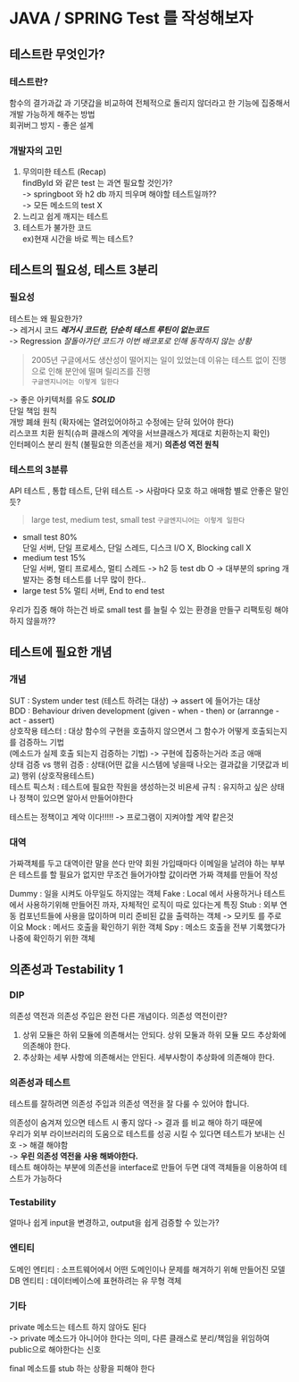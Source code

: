 # JAVA / SPRING Test 를 작성해보자

## 테스트란 무엇인가?

### 테스트란?

함수의 결가과값 과 기댓갑을 비교하여 전체적으로 돌리지 않더라고 한 기능에 집중해서 개발 가능하게 해주는 방법  
회귀버그 방지 - 좋은 설계

### 개발자의 고민

1. 무의미한 테스트 (Recap)  
   findById 와 같은 test 는 과연 필요할 것인가?  
   -> springboot 와 h2 db 까지 띄우며 해야할 테스트일까??  
   -> 모든 메소드의 test X
2. 느리고 쉽게 깨지는 테스트
3. 테스트가 불가한 코드  
   ex)현재 시간을 바로 찍는 테스트?

## 테스트의 필요성, 테스트 3분리

### 필요성

테스트는 왜 필요한가?  
-> 레거시 코드 **_레거시 코드란, 단순히 테스트 루틴이 없는코드_**  
-> Regression _잘돌아가던 코드가 이번 배코포로 인해 동작하지 않는 상황_

> 2005년 구글에서도 생산성이 떨어지는 일이 있었는데 이유는 테스트 없이 진행 으로 인해 분안에 떨며 릴리즈를 진행  
> `구글엔지니어는 이렇게 일한다`

-> 좋은 아키텍처를 유도 **_SOLID_**  
단일 책임 원칙  
개방 폐쇄 원칙 (확자에는 열려있어야하고 수정에는 닫혀 있어야 한다)  
리스코프 치환 원칙(슈퍼 클래스의 계약을 서브클래스가 제대로 치환하는지 확인)  
인터페이스 분리 원칙 (불필요한 의존선을 제거)
**의존성 역전 원칙**

### 테스트의 3분류

API 테스트 , 통합 테스트, 단위 테스트 -> 사람마다 모호 하고 애매함 별로 안좋은 말인듯?

> large test, medium test, small test `구글엔지니어는 이렇게 일한다`

- small test 80%  
  단일 서버, 단일 프로세스, 단일 스레드, 디스크 I/O X, Blocking call X
- medium test 15%  
  단일 서버, 멀티 프로세스, 멀티 스레드 -> h2 등 test db O
  -> 대부분의 spring 개발자는 중형 테스트를 너무 많이 한다..
- large test 5%
  멀티 서버, End to end test

우리가 집중 해야 하는건 바로 small test 를 늘릴 수 있는 환경을 만들구 리팩토링 해야하지 않을까??

## 테스트에 필요한 개념

### 개념

SUT : System under test (테스트 하려는 대상) -> assert 에 들어가는 대상  
BDD : Behaviour driven development (given - when - then) or (arrannge - act - assert)  
상호작용 테스터 : 대상 함수의 구현을 호출하지 않으면서 그 함수가 어떻게 호출되는지를 검증하느 기법  
(메소드가 실제 호출 되는지 검증하는 기법) -> 구현에 집중하는거라 조금 애매  
상태 검증 vs 행위 검증 : 상태(어떤 값을 시스템에 넣을때 나오는 결과값을 기댓값과 비교) 행위 (상호작용테스트)  
테스트 픽스처 : 테스트에 필요한 작원을 생성하는것
비욘세 규칙 : 유지하고 싶은 상태나 정책이 있으면 알아서 만들어야한다

테스트는 정책이고 계악 이다!!!!! -> 프로그램이 지켜야할 계약 캍은것

### 대역

가짜객체를 두고 대역이란 말을 쓴다 만약 회원 가입때마다 이메일을 날려야 하는 부부은 테스트를 할 필요가 없지만 무조건 들어가야할 값이라면 가짜 객체를 만들어 작성

Dummy : 일을 시켜도 아무일도 하지않는 객체
Fake : Local 에서 사용하거나 테스트에서 사용하기위해 만들어진 까자, 자체적인 로직이 따로 있다는게 특징
Stub : 외부 연동 컴포넌트들에 사용을 많이하며 미리 준비된 값을 출력하는 객체 -> 모키토 를 주로 이요
Mock : 메서드 호출을 확인하기 위한 객체
Spy : 메소드 호출을 전부 기록했다가 나중에 확인하기 위한 객체

## 의존성과 Testability 1

### DIP

의존성 역전과 의존성 주입은 완전 다른 개념이다.
의존성 역전이란?

1. 상위 모듈은 하위 모듈에 의존해서는 안되다. 상위 모둘과 하위 모듈 모드 추상화에 의존해야 한다.
2. 추상화는 세부 사항에 의존해서는 안된다. 세부사항이 추상화에 의존해야 한다.

### 의존성과 테스트

테스트를 잘하려면 의존성 주입과 의존성 역전을 잘 다룰 수 있어야 합니다.

의존성이 숨겨져 있으면 테스트 시 좋지 않다 -> 결과 를 비교 해야 하기 때문에  
우리가 외부 라이브러리의 도움으로 테스트를 성공 시킬 수 있다면 테스트가 보내는 신호 -> 해결 해야함  
-> **우린 의존성 역전을 사용 해봐야한다.**  
테스트 해야하는 부분에 의존선을 interface로 만들어 두면 대역 객체들을 이용하여 테스트가 가능하다

### Testability

얼마나 쉽게 input을 변경하고, output을 쉽게 검증할 수 있는가?

### 엔티티

도메인 엔티티 : 소프트웨어에서 어떤 도메인이나 문제를 해겨하기 위해 만들어진 모델
DB 엔티티 : 데이터베이스에 표현하려는 유 무형 객체

### 기타

private 메소드는 테스트 하지 않아도 된다  
-> private 메소드가 아니어야 한다는 의미, 다른 클래스로 분리/책임을 위임하여 public으로 해야한다는 신호

final 메소드를 stub 하는 상황을 피해야 한다
